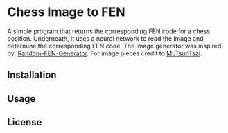 # Chess Image to FEN

A simple program that returns the corresponding FEN code for a chess position. Underneath, it uses a neural network to read the image and determine the corresponding FEN code. The image generator was inspired by: [Random-FEN-Generator](http://bernd.bplaced.net/fengenerator/fengenerator.html). For image pieces credit to [MuTsunTsai](https://github.com/MuTsunTsai/1echecs-svg).

## Installation

## Usage

## License
